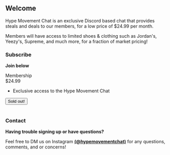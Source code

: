 ## Welcome

Hype Movement Chat is an exclusive Discord based chat that provides steals and deals to our members, for a low price of $24.99 per month.  

Members will have access to limited shoes & clothing such as Jordan's, Yeezy's, Supreme, and much more, for a fraction of market pricing!

### Subscribe

**Join below**

<div class="promo scale">
  <div class="deal">
    <span>Membership</span>
  </div>
  <span class="price">$24.99</span>
  <ul class="features">
    <li>Exclusive access to the Hype Movement Chat</li> 
  </ul>
  <button>Sold out!</button>
</div>
<br>

### Contact

**Having trouble signing up or have questions?**

Feel free to DM us on Instagram **[(@hypemovementchat)](https://www.instagram.com/hypemovementchat/)** for any questions, comments, and or concerns!
